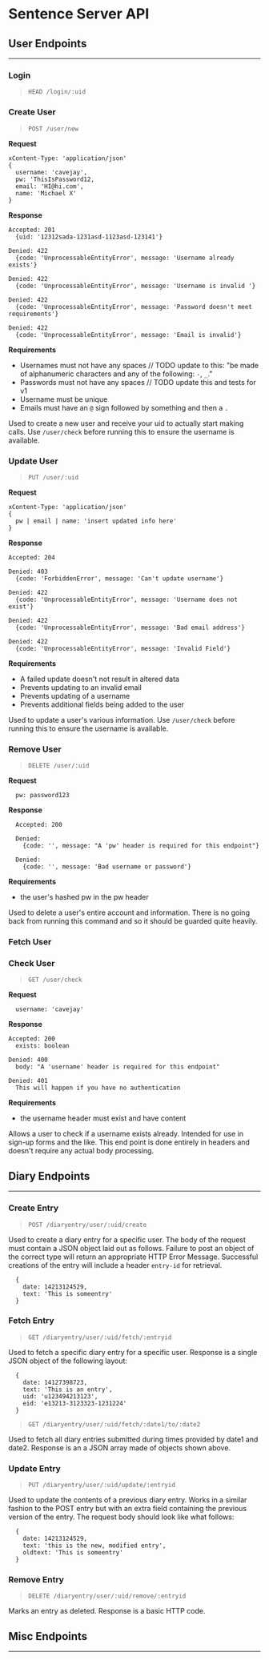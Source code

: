 # Sentence Server API

## User Endpoints ##
---

### Login

> `HEAD /login/:uid`

### Create User

> `POST /user/new`

  **Request**
  ```
  xContent-Type: 'application/json'
  {
    username: 'cavejay',
    pw: 'ThisIsPassword12,
    email: 'HI@hi.com',
    name: 'Michael X'
  }
  ```

  **Response**
  ```
  Accepted: 201
    {uid: '12312sada-1231asd-1123asd-123141'}

  Denied: 422
    {code: 'UnprocessableEntityError', message: 'Username already exists'}

  Denied: 422
    {code: 'UnprocessableEntityError', message: 'Username is invalid '}

  Denied: 422
    {code: 'UnprocessableEntityError', message: 'Password doesn't meet requirements'}

  Denied: 422
    {code: 'UnprocessableEntityError', message: 'Email is invalid'}
  ```
  
  **Requirements**
  - Usernames must not have any spaces // TODO update to this: "be made of alphanumeric characters and any of the following: `-`, `_`."
  - Passwords must not have any spaces // TODO update this and tests for v1
  - Username must be unique
  - Emails must have an `@` sign followed by something and then a `.`

  Used to create a new user and receive your uid to actually start making calls.
  Use `/user/check` before running this to ensure the username is available.

### Update User

> `PUT /user/:uid`

  **Request**
  ```
  xContent-Type: 'application/json'
  {
    pw | email | name: 'insert updated info here'
  }
  ```

  **Response**
  ```
  Accepted: 204

  Denied: 403
    {code: 'ForbiddenError', message: 'Can't update username'}

  Denied: 422
    {code: 'UnprocessableEntityError', message: 'Username does not exist'}

  Denied: 422
    {code: 'UnprocessableEntityError', message: 'Bad email address'}

  Denied: 422
    {code: 'UnprocessableEntityError', message: 'Invalid Field'}
  ```

  **Requirements**
  - A failed update doesn't not result in altered data
  - Prevents updating to an invalid email
  - Prevents updating of a username
  - Prevents additional fields being added to the user

  Used to update a user's various information.
  Use `/user/check` before running this to ensure the username is available.

### Remove User

> `DELETE /user/:uid`

**Request**
  ```
    pw: password123
  ```

  **Response**
  ```
    Accepted: 200

    Denied:
      {code: '', message: "A 'pw' header is required for this endpoint"}

    Denied:
      {code: '', message: 'Bad username or password'}
  ```

  **Requirements**
  - the user's hashed pw in the pw header

  Used to delete a user's entire account and information.
  There is no going back from running this command and so it should be guarded quite heavily.

### Fetch User

### Check User

> `GET /user/check`

  **Request**
  ```
    username: 'cavejay'
  ```

  **Response**
  ```
  Accepted: 200
    exists: boolean

  Denied: 400
    body: "A 'username' header is required for this endpoint"

  Denied: 401
    This will happen if you have no authentication
  ```

  **Requirements**
  - the username header must exist and have content

Allows a user to check if a username exists already. 
Intended for use in sign-up forms and the like. 
This end point is done entirely in headers and doesn't require any actual body processing.  

## Diary Endpoints ##
---

### Create Entry

> `POST /diaryentry/user/:uid/create`

Used to create a diary entry for a specific user.
The body of the request must contain a JSON object laid out as follows.
Failure to post an object of the correct type will return an appropriate HTTP Error Message.
Successful creations of the entry will include a header `entry-id` for retrieval.

```
  {
    date: 14213124529,
    text: 'This is someentry'
  }
```

### Fetch Entry

> `GET /diaryentry/user/:uid/fetch/:entryid`

Used to fetch a specific diary entry for a specific user.
Response is a single JSON object of the following layout:

```
  {
    date: 14127398723,
    text: 'This is an entry',
    uid: 'u123494213123',
    eid: 'e13213-3123323-1231224'
  }
```

> `GET /diaryentry/user/:uid/fetch/:date1/to/:date2`

Used to fetch all diary entries submitted during times provided by date1 and date2.
Response is an a JSON array made of objects shown above.

### Update Entry

> `PUT /diaryentry/user/:uid/update/:entryid`

Used to update the contents of a previous diary entry.
Works in a similar fashion to the POST entry but with an extra field
containing the previous version of the entry.
The request body should look like what follows:

```
  {
    date: 14213124529,
    text: 'this is the new, modified entry',
    oldtext: 'This is someentry'
  }
```

### Remove Entry

> `DELETE /diaryentry/user/:uid/remove/:entryid`

Marks an entry as deleted.
Response is a basic HTTP code.

## Misc Endpoints
---
